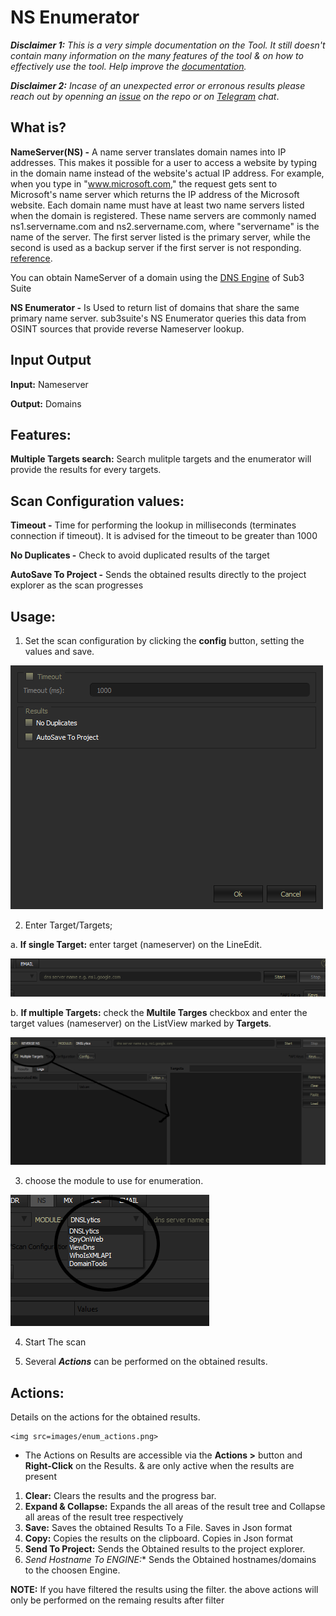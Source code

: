 # NS Enumerator

***Disclaimer 1:** This is a very simple documentation on the Tool. It still doesn't contain many information on the many features of the tool & on how to effectively use the tool. Help improve the [documentation](https://github.com/3nock/s3s_doc).*

***Disclaimer 2:** Incase of an unexpected error or erronous results please reach out by openning an [issue](https://github.com/3nock/sub3suite/issues) on the repo or on [Telegram](https://t.me/sub3suite) chat*.

## What is? 

**NameServer(NS) -** A name server translates domain names into IP addresses. This makes it possible for a user to access a website by typing in the domain name instead of the website's actual IP address. For example, when you type in "www.microsoft.com," the request gets sent to Microsoft's name server which returns the IP address of the Microsoft website. 
Each domain name must have at least two name servers listed when the domain is registered. These name servers are commonly named ns1.servername.com and ns2.servername.com, where "servername" is the name of the server. The first server listed is the primary server, while the second is used as a backup server if the first server is not responding.
[reference](https://techterms.com/definition/nameserver).

You can obtain NameServer of a domain using the [DNS Engine](../engines/dns.md) of Sub3 Suite

**NS Enumerator -** Is Used to return list  of domains that share the same primary name server. 
sub3suite's NS Enumerator queries this data from OSINT sources that provide reverse Nameserver lookup.

## Input Output 

**Input:** Nameserver

**Output:** Domains

## Features: 

**Multiple Targets search:** Search mulitple targets and the enumerator will provide the results for every targets.


## Scan Configuration values: 

**Timeout -** Time for performing the lookup in milliseconds (terminates connection if timeout). It is advised for the timeout to be greater than 1000

**No Duplicates -** Check to avoid duplicated results of the target

**AutoSave To Project -** Sends the obtained results directly to the project explorer as the scan progresses


## Usage: 

1. Set the scan configuration by clicking the **config** button, setting the values and save.

<img src=images/enum_config.png>

2. Enter Target/Targets;

 a. **If single Target:** enter target (nameserver) on the LineEdit. 
 
 <img src=images/ns_target.png>
 
 b. **If multiple Targets:** check the **Multile Targes** checkbox and enter the target values (nameserver) on the ListView marked by **Targets**. 
 
 <img src=images/ns_targets.png>
 
3. choose the module to use for enumeration.

 <img src=images/ns_modules.png>

4. Start The scan

5. Several ***Actions*** can be performed on the obtained results.

## Actions: 

Details on the actions for the obtained results.

	<img src=images/enum_actions.png>

 - The Actions on Results are accessible via the **Actions >** button and **Right-Click** on the Results. & are only active when the results are present

1. **Clear:** Clears the results and the progress bar.
2. **Expand & Collapse:** Expands the all areas of the result tree and Collapse all areas of the result tree respectively
3. **Save:** Saves the obtained Results To a File. Saves in Json format
4. **Copy:** Copies the results on the clipboard. Copies in Json format
5. **Send To Project:** Sends the Obtained results to the project explorer.
5. **Send Hostname To ENGINE*:** Sends the Obtained hostnames/domains to the choosen Engine.

**NOTE:**
	If you have filtered the results using the filter. the above actions will only be performed on the remaing results after filter
